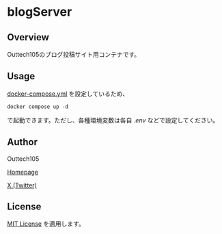 # blogServer

## Overview

Outtech105のブログ投稿サイト用コンテナです。

## Usage

[docker-compose.yml](/docker-compose.yml) を設定しているため、
```
docker compose up -d
```
で起動できます。ただし、各種環境変数は各自 _.env_ などで設定してください。

## Author

Outtech105

[Homepage](https://outtech105.com)

[X (Twitter)](https://x.com/105techno)

## License

[MIT License](/README.md) を適用します。
